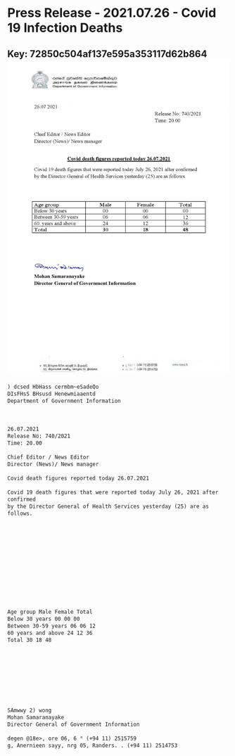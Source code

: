 # Press Release - 2021.07.26 - Covid 19 Infection Deaths 
Key: 72850c504af137e595a353117d62b864 
![img](img/72850c504af137e595a353117d62b864.jpg)
---
```
) dcsed HbHass cermbm~eSadeQo
DIsFHsS BHsusd Henewmiaaentd
Department of Government Information

 

26.07.2021
Release No: 740/2021
Time: 20.00

Chief Editor / News Editor
Director (News)/ News manager

Covid death figures reported today 26.07.2021

Covid 19 death figures that were reported today July 26, 2021 after confirmed
by the Director General of Health Services yesterday (25) are as follows.

 

 

 

 

 

 

Age group Male Female Total
Below 30 years 00 00 00
Between 30-59 years 06 06 12
60 years and above 24 12 36
Total 30 18 48

 

 

 

 

SAmwwy 2) wong
Mohan Samaranayake
Director General of Government Information

degen @18e>, ore 06, 6 ° (+94 11) 2515759
g, Anernieen sayy, nrg 05, Randers. . (+94 11) 2514753

 

 

```
